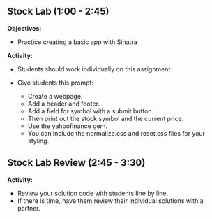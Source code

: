 ## Stock Lab (1:00 - 2:45)

**Objectives:**

* Practice creating a basic app with Sinatra

**Activity:**

* Students should work individually on this assignment.

* Give students this prompt:
  * Create a webpage.
  * Add a header and footer.
  * Add a field for symbol with a submit button.
  * Then print out the stock symbol and the current price.
  * Use the yahoofinance gem.
  * You can include the normalize.css and reset.css files for your styling.

## Stock Lab Review (2:45 - 3:30)

**Activity:**

* Review your solution code with students line by line.
* If there is time, have them review their individual solutions with a partner.